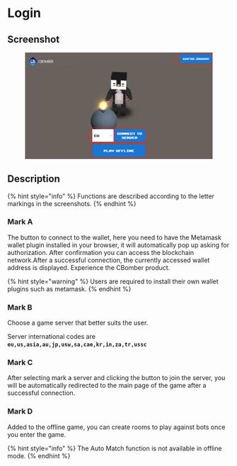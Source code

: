 # Login

## Screenshot

<figure><img src="../.gitbook/assets/login3.png" alt=""><figcaption></figcaption></figure>

## Description

{% hint style="info" %}
Functions are described according to the letter markings in the screenshots.
{% endhint %}

### Mark A

The button to connect to the wallet, here you need to have the Metamask wallet plugin installed in your browser, it will automatically pop up asking for authorization. After confirmation you can access the blockchain network.After a successful connection, the currently accessed wallet address is displayed. Experience the CBomber product.

{% hint style="warning" %}
Users are required to install their own wallet plugins such as metamask.
{% endhint %}

### Mark B

Choose a game server that better suits the user.

Server international codes are **`eu,us,asia,au,jp,usw,sa,cae,kr,in,za,tr,ussc`**

### Mark C

After selecting mark a server and clicking the button to join the server, you will be automatically redirected to the main page of the game after a successful connection.

### Mark D

Added to the offline game, you can create rooms to play against bots once you enter the game.

{% hint style="info" %}
The Auto Match function is not available in offline mode.
{% endhint %}
